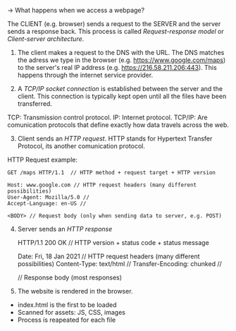 -> What happens when we access a webpage?

The CLIENT (e.g. browser) sends a request to the SERVER and the server sends a response back.
This process is called *Request-response model* or *Client-server architecture*.

1. The client makes a request to the DNS with the URL. The DNS matches the adress we type in the browser (e.g. https://www.google.com/maps) to the server's real IP address (e.g. https://216.58.211.206:443). This happens through the internet service provider. 

2. A *TCP/IP socket connection* is established between the server and the client. This connection is typically kept open until all the files have been transferred.

TCP: Transmission control protocol.
IP: Internet protocol.
TCP/IP: Are comunication protocols that define exactly how data travels across the web.

3. Client sends an *HTTP request*. HTTP stands for Hypertext Transfer Protocol, its another comunication protocol.

HTTP Request example:
    
    GET /maps HTTP/1.1  // HTTP method + request target + HTTP version
    
    Host: www.google.com // HTTP request headers (many different possibilities)
    User-Agent: Mozilla/5.0 //
    Accept-Language: en-US //

    <BODY> // Request body (only when sending data to server, e.g. POST)

4. Server sends an *HTTP response*

    HTTP/1.1 200 OK // HTTP version + status code + status message

    Date: Fri, 18 Jan 2021 // HTTP request headers (many different possibilities)
    Content-Type: text/html //
    Transfer-Encoding: chunked //

    <BODY> // Response body (most responses)

5. The website is rendered in the browser. 
  - index.html is the first to be loaded
  - Scanned for assets: JS, CSS, images
  - Process is reapeated for each file